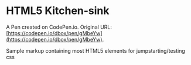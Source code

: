 # HTML5 Kitchen-sink

A Pen created on CodePen.io. Original URL: [https://codepen.io/dbox/pen/gMbeYw](https://codepen.io/dbox/pen/gMbeYw).

Sample markup containing most HTML5 elements for jumpstarting/testing css
